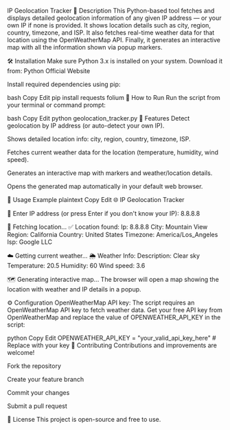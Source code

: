 IP Geolocation Tracker
📌 Description
This Python-based tool fetches and displays detailed geolocation information of any given IP address — or your own IP if none is provided. It shows location details such as city, region, country, timezone, and ISP. It also fetches real-time weather data for that location using the OpenWeatherMap API. Finally, it generates an interactive map with all the information shown via popup markers.

🛠 Installation
Make sure Python 3.x is installed on your system. Download it from:
Python Official Website

Install required dependencies using pip:

bash
Copy
Edit
pip install requests folium
🚀 How to Run
Run the script from your terminal or command prompt:

bash
Copy
Edit
python geolocation_tracker.py
🎯 Features
Detect geolocation by IP address (or auto-detect your own IP).

Shows detailed location info: city, region, country, timezone, ISP.

Fetches current weather data for the location (temperature, humidity, wind speed).

Generates an interactive map with markers and weather/location details.

Opens the generated map automatically in your default web browser.

📝 Usage Example
plaintext
Copy
Edit
🌐 IP Geolocation Tracker

🔎 Enter IP address (or press Enter if you don't know your IP): 8.8.8.8

📍 Fetching location...
✅ Location found:
Ip: 8.8.8.8
City: Mountain View
Region: California
Country: United States
Timezone: America/Los_Angeles
Isp: Google LLC

☁️ Getting current weather...
🌦️ Weather Info:
Description: Clear sky
Temperature: 20.5
Humidity: 60
Wind speed: 3.6

🗺️ Generating interactive map...
The browser will open a map showing the location with weather and IP details in a popup.

⚙ Configuration
OpenWeatherMap API key:
The script requires an OpenWeatherMap API key to fetch weather data. Get your free API key from OpenWeatherMap and replace the value of OPENWEATHER_API_KEY in the script:

python
Copy
Edit
OPENWEATHER_API_KEY = "your_valid_api_key_here"  # Replace with your key
🤝 Contributing
Contributions and improvements are welcome!

Fork the repository

Create your feature branch

Commit your changes

Submit a pull request

📄 License
This project is open-source and free to use.

